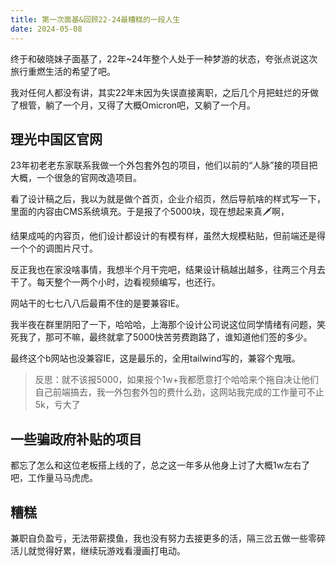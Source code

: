 ```yaml
---
title: 第一次面基&回顾22-24最糟糕的一段人生
date: 2024-05-08
---
```

 
终于和破晓妹子面基了，22年~24年整个人处于一种梦游的状态，夸张点说这次旅行重燃生活的希望了吧。

我对任何人都没有讲，其实22年末因为失误直接离职，之后几个月把蛀烂的牙做了根管，躺了一个月，又得了大概Omicron吧，又躺了一个月。

## 理光中国区官网

23年初老老东家联系我做一个外包套外包的项目，他们以前的“人脉”接的项目把大概，一个很急的官网改造项目。

看了设计稿之后，我以为就是做个首页，企业介绍页，然后导航啥的样式写一下，里面的内容由CMS系统填充。于是报了个5000块，现在想起来真🗡啊，

结果成吨的内容页，他们设计都设计的有模有样，虽然大规模粘贴，但前端还是得一个个的调图片尺寸。

反正我也在家没啥事情，我想半个月干完吧，结果设计稿越出越多，往两三个月去干了。每天整个一两个小时，边看视频编写，也还行。

网站干的七七八八后最甭不住的是要兼容IE。

我半夜在群里阴阳了一下，哈哈哈，上海那个设计公司说这位同学情绪有问题，笑死我了，那可不嘛，最终就拿了5000快苦劳费跑路了，谁知道他们签的多少。

最终这个b网站也没兼容IE，这是最乐的，全用tailwind写的，兼容个鬼哦。

> 反思：就不该报5000，如果报个1w+我都愿意打个哈哈来个拖自决让他们自己前端搞去，我一外包套外包的费什么劲，这网站我完成的工作量可不止5k，亏大了

## 一些骗政府补贴的项目

都忘了怎么和这位老板搭上线的了，总之这一年多从他身上讨了大概1w左右了吧，工作量马马虎虎。

## 糟糕

兼职自负盈亏，无法带薪摸鱼，我也没有努力去接更多的活，隔三岔五做一些零碎活儿就觉得好累，继续玩游戏看漫画打电动。





